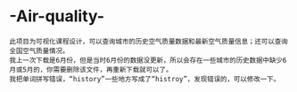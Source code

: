 # -Air-quality-
    此项目为可视化课程设计，可以查询城市的历史空气质量数据和最新空气质量信息；还可以查询全国空气质量情况。
    我上一次下载是6月份，但是当时6月份的数据没更新，所以会存在一些城市的历史数据中缺少6月或5月的，你需要删除该文件，再重新下载就可以了。
    我把单词拼写错误，“history”一些地方写成了“histroy”，发现错误的，可以修改一下。
